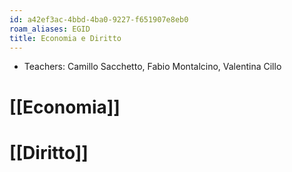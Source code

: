 ```yaml
---
id: a42ef3ac-4bbd-4ba0-9227-f651907e8eb0
roam_aliases: EGID
title: Economia e Diritto
---
```


- Teachers: Camillo Sacchetto, Fabio Montalcino, Valentina Cillo

# [[Economia]]

# [[Diritto]]
